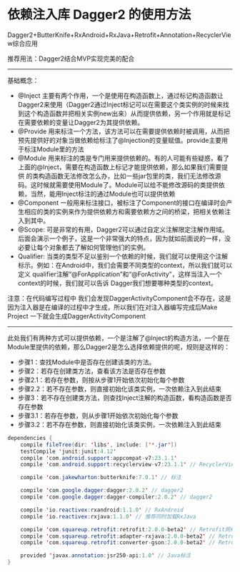 # 依赖注入库 Dagger2 的使用方法
Dagger2+ButterKnife+RxAndroid+RxJava+Retrofit+Annotation+RecyclerView综合应用

推荐用法：Dagger2结合MVP实现完美的配合

---

基础概念：
* @Inject 主要有两个作用，一个是使用在构造函数上，通过标记构造函数让Dagger2来使用（Dagger2通过Inject标记可以在需要这个类实例的时候来找到这个构造函数并把相关实例new出来）从而提供依赖，另一个作用就是标记在需要依赖的变量让Dagger2为其提供依赖。
* @Provide 用来标注一个方法，该方法可以在需要提供依赖时被调用，从而把预先提供好的对象当做依赖给标注了@Injection的变量赋值。provide主要用于标注Module里的方法
* @Module 用来标注的类是专门用来提供依赖的。有的人可能有些疑惑，看了上面的@Inject，需要在构造函数上标记才能提供依赖，那么如果我们需要提供 的类构造函数无法修改怎么办，比如一些jar包里的类，我们无法修改源码。这时候就需要使用Module了。Module可以给不能修改源码的类提供依 赖，当然，能用Inject标注的通过Module也可以提供依赖
* @Component 一般用来标注接口，被标注了Component的接口在编译时会产生相应的类的实例来作为提供依赖方和需要依赖方之间的桥梁，把相关依赖注入到其中。
* @Scope: 可是非常的有用，Dagger2可以通过自定义注解限定注解作用域。后面会演示一个例子，这是一个非常强大的特点，因为就如前面说的一样，没必要让每个对象都去了解如何管理他们的实例。
* Qualifier: 当类的类型不足以鉴别一个依赖的时候，我们就可以使用这个注解标示。例如：在Android中，我们会需要不同类型的context，所以我们就可以定义 qualifier注解“@ForApplication”和“@ForActivity”，这样当注入一个context的时候，我们就可以告诉 Dagger我们想要哪种类型的context。

注意：在代码编写过程中 我们会发现DaggerActivityComponent会不存在，这是因为注入器是在编译的过程中才生成，所以我们在对注入器编写完成后Make Project 一下就会生成DaggerActivityComponent

---
此处我们有两种方式可以提供依赖，一个是注解了@Inject的构造方法，一个是在Module里提供的依赖，那么Dagger2是怎么选择依赖提供的呢，规则是这样的：
* 步骤1：查找Module中是否存在创建该类的方法。
* 步骤2：若存在创建类方法，查看该方法是否存在参数
 * 步骤2.1：若存在参数，则按从步骤1开始依次初始化每个参数
 * 步骤2.2：若不存在参数，则直接初始化该类实例，一次依赖注入到此结束
* 步骤3：若不存在创建类方法，则查找Inject注解的构造函数，看构造函数是否存在参数
 * 步骤3.1：若存在参数，则从步骤1开始依次初始化每个参数
 * 步骤3.2：若不存在参数，则直接初始化该类实例，一次依赖注入到此结束
 

```java
dependencies {
    compile fileTree(dir: 'libs', include: ['*.jar'])
    testCompile 'junit:junit:4.12'
    compile 'com.android.support:appcompat-v7:23.1.1'
    compile 'com.android.support:recyclerview-v7:23.1.1' // RecyclerView

    compile 'com.jakewharton:butterknife:7.0.1' // 标注

    compile 'com.google.dagger:dagger:2.0.2' // dagger2
    compile 'com.google.dagger:dagger-compiler:2.0.2' // dagger2

    compile 'io.reactivex:rxandroid:1.1.0' // RxAndroid
    compile 'io.reactivex:rxjava:1.1.0' // 推荐同时加载RxJava

    compile 'com.squareup.retrofit:retrofit:2.0.0-beta2' // Retrofit网络处理
    compile 'com.squareup.retrofit:adapter-rxjava:2.0.0-beta2' // Retrofit的rx解析库
    compile 'com.squareup.retrofit:converter-gson:2.0.0-beta2' // Retrofit的gson库

    provided 'javax.annotation:jsr250-api:1.0' // Java标注
}
```
